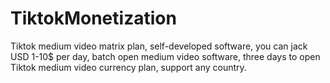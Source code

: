 # TiktokMonetization
Tiktok medium video matrix plan, self-developed software, you can jack USD 1-10$ per day, batch open medium video software, three days to open Tiktok medium video currency plan, support any country.
